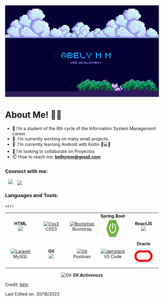 <p align="center"/>
<img src="https://github.com/BelyMendoza/BelyMendoza/blob/main/Portada%20de%20Facebook%20Apertura%20Negocio%20Retro%20Azul%20(1).png" height="300" width="900"/>
<h1>About Me! 👩‍💻</h1>

- 🏫 I’m a student of the 6th cycle of the Information System Management career
- 🔭: I’m currently working on many small projects.
- 🌱: I’m currently learning Android with Kotlin 🧠💻🤖
- 🤔 I’m looking to collaborate on Proyectos
- 📫 How to reach me: **belhymm@gmail.com**

<h3 align="left">Connect with me:</h3>
<p align="left">
  <a style="margin-left: 10px;"  target="_blank" href="https://www.linkedin.com/in/bely-mendoza-8163bb227/">
			<img src="https://img.icons8.com/doodle/40/000000/linkedin--v2.png" ></a>
  <a style="margin-left: 10px;"  target="_blank" href = 'https://github.com/BelyMendoza'> <img width = '32px' align= 'center' src="https://raw.githubusercontent.com/rahulbanerjee26/githubAboutMeGenerator/main/icons/github.svg"/></a>
</p>

<h3 align="left">Languages and Tools:</h3>
<table>
<tbody>
 <tr>
<td align="center" width="20%">
<span><b><center>HTML</center></b></span> 
<img height=65px src="https://img.icons8.com/color/2x/html-5.png"> 
</td>
<td align="center" width="20%">
      <a href="#css3">
        <img src="https://upload.wikimedia.org/wikipedia/commons/thumb/6/62/CSS3_logo.svg/48px-CSS3_logo.svg.png" width="48" height="48" alt="Css3" />
      </a>
      <br>CSS3
    </td>

 <td align="center" width="20%">
      <a href="#bootstrap">
        <img src="https://cdn.worldvectorlogo.com/logos/bootstrap-4.svg" width="48" height="48" alt="Bootstrap" />
      </a>
      <br>Bootstrap
    </td>

    <tr>
<td align="center" width="20%">
<span><b><center>Spring Boot</center></b></span> 
<img height=65px src="https://github.com/BelyMendoza/BelyMendoza/blob/main/springboot.png"> 
</td>

<td align="center" width="20%">
<span><b><center>ReactJS</center></b></span> 
<img height=60px src="https://img.icons8.com/ultraviolet/2x/react.png"> 
</td>
</tr>

<tr>
<td align="center" width="20%">
      <a href="#laravel">
        <img src="https://www.logo.wine/a/logo/MySQL/MySQL-Logo.wine.svg" width="48" height="48" alt="Laravel" />
      </a>
      <br>MySQL
    </td>

<td align="center" width="20%">
<span><b><center>Git</center></b></span> 
<img height=65px src="https://img.icons8.com/ios-glyphs/2x/github-2.png"> 
</td>

<td align="center" width="20%">
      <a href="#postman" >
        <img src="https://www.vectorlogo.zone/logos/getpostman/getpostman-icon.svg" width="48" height="48" alt="Git" />
      </a>
      <br>Postman
    </td>

<td align="center"  width="20%">
      <a href="#vscode">
        <img src="https://upload.wikimedia.org/wikipedia/commons/9/9a/Visual_Studio_Code_1.35_icon.svg" width="48" height="48" alt="Jamstack" />
      </a>
      <br>VS Code
    </td>

<td align="center" width="20%">
<span><b><center>Oracle</center></b></span> 
<img height=65px src="https://github.com/BelyMendoza/BelyMendoza/blob/main/oracle.png"> 
</td>
</tr>

</tbody>
</table>

 <p align="center">
 <img src="https://media.giphy.com/media/W5eoZHPpUx9sapR0eu/giphy.gif" width="30px" alt="Git"/>&nbsp;<i><b>Git Activeness</b></i></p>

<p align="center">
<a href="https://github.com/BelyMendoza">

</a>
</p>

Credit: [bely](https://github.com/BelyMendoza)

Last Edited on: 30/18/2023
